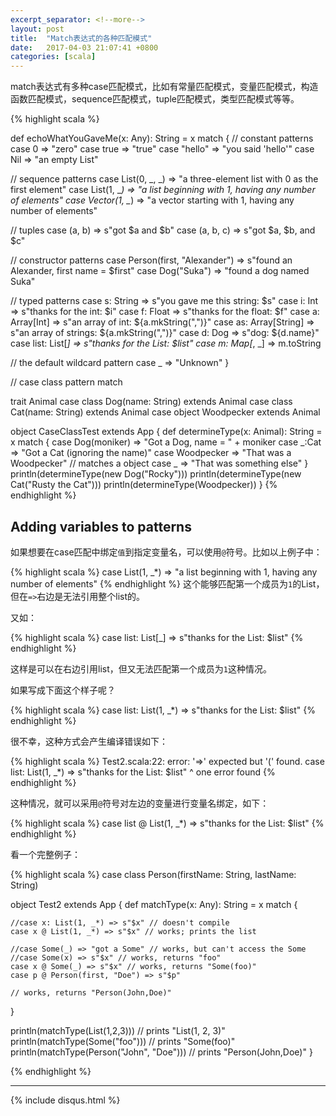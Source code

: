 ```yaml
---
excerpt_separator: <!--more-->
layout: post
title:  "Match表达式的各种匹配模式"
date:   2017-04-03 21:07:41 +0800
categories: [scala]
---
```


match表达式有多种case匹配模式，比如有常量匹配模式，变量匹配模式，构造函数匹配模式，sequence匹配模式，tuple匹配模式，类型匹配模式等等。

<!--more-->

{% highlight scala %}

def echoWhatYouGaveMe(x: Any): String = x match {
   // constant patterns
   case 0 => "zero"
   case true => "true"
   case "hello" => "you said 'hello'" case Nil => "an empty List"
   
   // sequence patterns
   case List(0, _, _) => "a three-element list with 0 as the first element"
   case List(1, _*) => "a list beginning with 1, having any number of elements" 
   case Vector(1, _*) => "a vector starting with 1, having any number of elements"

   // tuples
   case (a, b) => s"got $a and $b"
   case (a, b, c) => s"got $a, $b, and $c"
      
   // constructor patterns
   case Person(first, "Alexander") => s"found an Alexander, first name = $first" 
   case Dog("Suka") => "found a dog named Suka"
      
   // typed patterns
   case s: String => s"you gave me this string: $s"
   case i: Int => s"thanks for the int: $i"
   case f: Float => s"thanks for the float: $f"
   case a: Array[Int] => s"an array of int: ${a.mkString(",")}"
   case as: Array[String] => s"an array of strings: ${a.mkString(",")}"
   case d: Dog => s"dog: ${d.name}"
   case list: List[_] => s"thanks for the List: $list" 
   case m: Map[_, _] => m.toString
   
   // the default wildcard pattern
   case _ => "Unknown" 
}

// case class pattern match

trait Animal
case class Dog(name: String) extends Animal 
case class Cat(name: String) extends Animal 
case object Woodpecker extends Animal

object CaseClassTest extends App {
  def determineType(x: Animal): String = x match {
    case Dog(moniker) => "Got a Dog, name = " + moniker 
    case _:Cat => "Got a Cat (ignoring the name)"
    case Woodpecker => "That was a Woodpecker"  // matches a object
    case _ => "That was something else"
  }
  println(determineType(new Dog("Rocky"))) 
  println(determineType(new Cat("Rusty the Cat")))
  println(determineType(Woodpecker))
}
{% endhighlight %}

## Adding variables to patterns
如果想要在case匹配中绑定`值`到指定变量名，可以使用`@`符号。比如以上例子中：

{% highlight scala %}
case List(1, _*) => "a list beginning with 1, having any number of elements"
{% endhighlight %}
这个能够匹配第一个成员为`1`的List，但在`=>`右边是无法引用整个list的。

又如：

{% highlight scala %}
case list: List[_] => s"thanks for the List: $list"
{% endhighlight %}

这样是可以在右边引用list，但又无法匹配第一个成员为`1`这种情况。

如果写成下面这个样子呢？

{% highlight scala %}
case list: List(1, _*) => s"thanks for the List: $list"
{% endhighlight %}

很不幸，这种方式会产生编译错误如下：

{% highlight scala %}
Test2.scala:22: error: '=>' expected but '(' found.
   case list: List(1, _*) => s"thanks for the List: $list"
                       ^
one error found
{% endhighlight %}

这种情况，就可以采用`@`符号对左边的变量进行变量名绑定，如下：

{% highlight scala %}
case list @ List(1, _*) => s"thanks for the List: $list"
{% endhighlight %}

看一个完整例子：

{% highlight scala %}
case class Person(firstName: String, lastName: String) 

object Test2 extends App {
  def matchType(x: Any): String = x match {

    //case x: List(1, _*) => s"$x" // doesn't compile
    case x @ List(1, _*) => s"$x" // works; prints the list

    //case Some(_) => "got a Some" // works, but can't access the Some 
    //case Some(x) => s"$x" // works, returns "foo"
    case x @ Some(_) => s"$x" // works, returns "Some(foo)"
    case p @ Person(first, "Doe") => s"$p" 
  
    // works, returns "Person(John,Doe)" 
  }
  
  println(matchType(List(1,2,3))) // prints "List(1, 2, 3)"
  println(matchType(Some("foo"))) // prints "Some(foo)" 
  println(matchType(Person("John", "Doe"))) // prints "Person(John,Doe)"
}

{% endhighlight %}

<hr/>
{% include disqus.html %}
